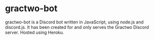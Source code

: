 # gractwo-bot

gractwo-bot is a Discord bot written in JavaScript, using node.js and discord.js.
It has been created for and only serves the Gractwo Discord server. Hosted using Heroku.
